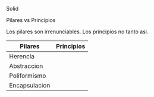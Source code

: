 Solid

Pilares vs Principios

Los pilares son irrenunciables. Los principios no tanto asi. 


| Pilares       | Principios |
| ------------- | ---------- |
| Herencia      |            |
| Abstraccion   |            |
| Poliformismo  |            |
| Encapsulacion |            |
